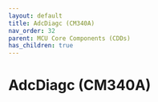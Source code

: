 ```yaml
---
layout: default
title: AdcDiagc (CM340A)
nav_order: 32
parent: MCU Core Components (CDDs)
has_children: true
---
```

# AdcDiagc (CM340A)
